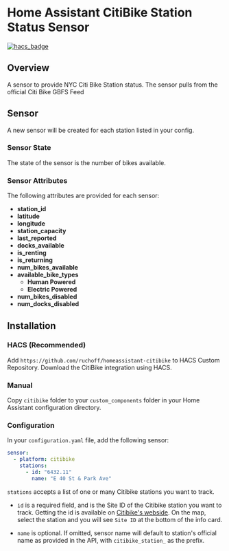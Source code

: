 # Home Assistant CitiBike Station Status Sensor
[![hacs_badge](https://img.shields.io/badge/HACS-Custom-41BDF5.svg)](https://github.com/hacs/integration)

## Overview ##
A sensor to provide NYC Citi Bike Station status. The sensor pulls from the official Citi Bike GBFS Feed 

## Sensor ##
A new sensor will be created for each station listed in your config.

### Sensor State ###
The state of the sensor is the number of bikes available.
### Sensor Attributes ###
The following attributes are provided for each sensor:

- __station_id__
- __latitude__
- __longitude__
- __station_capacity__
- __last_reported__
- __docks_available__
- __is_renting__
- __is_returning__
- __num_bikes_available__
- __available_bike_types__
  - __Human Powered__
  - __Electric Powered__
- __num_bikes_disabled__
- __num_docks_disabled__

## Installation ##
### HACS (Recommended) ##
Add `https://github.com/ruchoff/homeassistant-citibike` to HACS Custom Repository. Download the CitiBike integration using HACS.

### Manual ### 
Copy `citibike` folder to your `custom_components` folder in your Home Assistant configuration directory.

### Configuration ###
In your `configuration.yaml` file, add the following sensor:

```yaml
sensor:
  - platform: citibike
    stations:
      - id: "6432.11"
        name: "E 40 St & Park Ave"
```
`stations` accepts a list of one or many Citibike stations you want to track.
- `id` is a required field, and is the Site ID of the Citibike station you want to track. Getting the id is available on [Citibike's webside](https://citibikenyc.com/explore). On the map, select the station and you will see `Site ID` at the bottom of the info card.

- `name` is optional. If omitted, sensor name will default to station's official name as provided in the API, with `citibike_station_` as the prefix.
